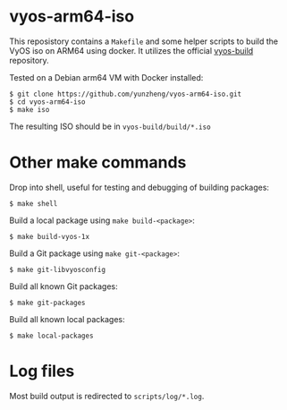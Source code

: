 # vyos-arm64-iso
This reposistory contains a `Makefile` and some helper scripts to build the VyOS iso on ARM64 using docker.
It utilizes the official [vyos-build](https://github.com/vyos/vyos-build) repository.

Tested on a Debian arm64 VM with Docker installed:

```shell
$ git clone https://github.com/yunzheng/vyos-arm64-iso.git
$ cd vyos-arm64-iso
$ make iso
```

The resulting ISO should be in `vyos-build/build/*.iso`

# Other make commands
Drop into shell, useful for testing and debugging of building packages:

```shell
$ make shell
```

Build a local package using `make build-<package>`:

```shell
$ make build-vyos-1x
```

Build a Git package using `make git-<package>`:

```shell
$ make git-libvyosconfig
```

Build all known Git packages:

```shell
$ make git-packages
```

Build all known local packages:

```shell
$ make local-packages
```

# Log files
Most build output is redirected to `scripts/log/*.log`.
